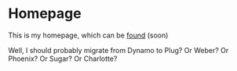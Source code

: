 # Homepage

This is my homepage, which can be [found](http://sae.rs) (soon)

Well, I should probably migrate from Dynamo to Plug? Or Weber? Or Phoenix? Or Sugar? Or Charlotte?
